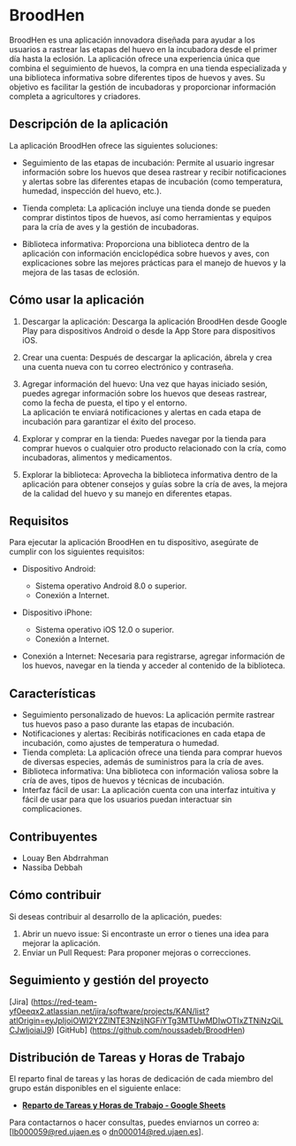 # BroodHen

BroodHen es una aplicación innovadora diseñada para ayudar a los usuarios a rastrear las etapas del huevo en la incubadora desde el primer día hasta la eclosión. La aplicación ofrece una experiencia única que combina el seguimiento de huevos, la compra en una tienda especializada y una biblioteca informativa sobre diferentes tipos de huevos y aves. Su objetivo es facilitar la gestión de incubadoras y proporcionar información completa a agricultores y criadores.

## Descripción de la aplicación

La aplicación BroodHen ofrece las siguientes soluciones:

- Seguimiento de las etapas de incubación:
  Permite al usuario ingresar información sobre los huevos que desea rastrear y recibir notificaciones y alertas sobre las diferentes etapas de incubación (como temperatura, humedad, inspección del huevo, etc.).

- Tienda completa:
  La aplicación incluye una tienda donde se pueden comprar distintos tipos de huevos, así como herramientas y equipos para la cría de aves y la gestión de incubadoras.

- Biblioteca informativa:
  Proporciona una biblioteca dentro de la aplicación con información enciclopédica sobre huevos y aves, con explicaciones sobre las mejores prácticas para el manejo de huevos y la mejora de las tasas de eclosión.

## Cómo usar la aplicación

1. Descargar la aplicación:
   Descarga la aplicación BroodHen desde Google Play para dispositivos Android o desde la App Store para dispositivos iOS.

2. Crear una cuenta:
   Después de descargar la aplicación, ábrela y crea una cuenta nueva con tu correo electrónico y contraseña.

3. Agregar información del huevo:
   Una vez que hayas iniciado sesión, puedes agregar información sobre los huevos que deseas rastrear, como la fecha de puesta, el tipo y el entorno.\
   La aplicación te enviará notificaciones y alertas en cada etapa de incubación para garantizar el éxito del proceso.

4. Explorar y comprar en la tienda:
   Puedes navegar por la tienda para comprar huevos o cualquier otro producto relacionado con la cría, como incubadoras, alimentos y medicamentos.

5. Explorar la biblioteca:
   Aprovecha la biblioteca informativa dentro de la aplicación para obtener consejos y guías sobre la cría de aves, la mejora de la calidad del huevo y su manejo en diferentes etapas.

## Requisitos

Para ejecutar la aplicación BroodHen en tu dispositivo, asegúrate de cumplir con los siguientes requisitos:

- Dispositivo Android:

  - Sistema operativo Android 8.0 o superior.
  - Conexión a Internet.

- Dispositivo iPhone:

  - Sistema operativo iOS 12.0 o superior.
  - Conexión a Internet.

- Conexión a Internet:
  Necesaria para registrarse, agregar información de los huevos, navegar en la tienda y acceder al contenido de la biblioteca.

## Características

- Seguimiento personalizado de huevos: La aplicación permite rastrear tus huevos paso a paso durante las etapas de incubación.
- Notificaciones y alertas: Recibirás notificaciones en cada etapa de incubación, como ajustes de temperatura o humedad.
- Tienda completa: La aplicación ofrece una tienda para comprar huevos de diversas especies, además de suministros para la cría de aves.
- Biblioteca informativa: Una biblioteca con información valiosa sobre la cría de aves, tipos de huevos y técnicas de incubación.
- Interfaz fácil de usar: La aplicación cuenta con una interfaz intuitiva y fácil de usar para que los usuarios puedan interactuar sin complicaciones.

## Contribuyentes

- Louay Ben Abdrrahman
- Nassiba Debbah

## Cómo contribuir

Si deseas contribuir al desarrollo de la aplicación, puedes:

1. Abrir un nuevo issue: Si encontraste un error o tienes una idea para mejorar la aplicación.
2. Enviar un Pull Request: Para proponer mejoras o correcciones.

## Seguimiento y gestión del proyecto

 [Jira] (https://red-team-yf0eeqx2.atlassian.net/jira/software/projects/KAN/list?atlOrigin=eyJpIjoiOWI2Y2ZlNTE3NzljNGFiYTg3MTUwMDIwOTIxZTNiNzQiLCJwIjoiaiJ9)
 [GitHub] (https://github.com/noussadeb/BroodHen)

## Distribución de Tareas y Horas de Trabajo

El reparto final de tareas y las horas de dedicación de cada miembro del grupo están disponibles en el siguiente enlace:

- **[Reparto de Tareas y Horas de Trabajo - Google Sheets](https://docs.google.com/spreadsheets/d/1Q8L0jBgR7SnZz6tWi8LzNZM_-NKdhdmzgxeO3wfSEcE/edit?gid=0#gid=0)**




Para contactarnos o hacer consultas, puedes enviarnos un correo a: [lb000059@red.ujaen.es o dn000014@red.ujaen.es].
